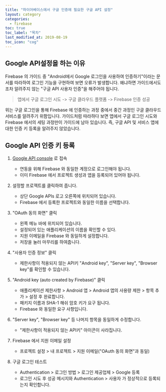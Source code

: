 ```yaml
---
title: "파이어베이스에서 구글 인증에 필요한 구글 API 설정"
layout: category
categories: 
  - firebase
toc: true
toc_label: "목차"
last_modified_at: 2019-08-19
toc_icon: "cog"
---
```


## Google API설정을 하는 이유

Firebase 의 가이드 중 "Android에서 Google 로그인을 사용하여 인증하기"이라는 문서를 따라하여 로그인 기능을 구현하여 보면 오류가 발생합니다. 왜냐하면 가이드에서도 조차 알려주지 않는 "구글 API 사용자 인증"을 해주어야 됩니다.

> 앱에서 구글 로그인 시도 -> 구글 클라우드 플랫폼 -> Firebase 인증 성공

위는 구글 로그인을 통해 Firebase 에 인증하는 과정 중에서 중간 과정인 구글 클라우드 서비스를 알려주기 위함입니다. 가이드처럼 따라하다 보면 앱에서 구글 로그인 시도와 Firebase 에서의 세팅 과정만이 가이드에 남아 있습니다. 즉, 구글 API 및 서비스 앱에 대한 인증 키 등록을 알려주지 않았습니다.

## Google API 인증 키 등록
1. [Google API console](https://console.developers.google.com/ "(Google API console)") 로 접속
    * 연동을 위해 Firebase 와 동일한 계정으로 로그인해야 됩니다.
    * 이미 Firebase 에서 프로젝트 생성과 앱을 등록되어 있어야 됩니다.

2. 설정할 프로젝트를 클릭하여 줍니다.
    * 상단 Google APIs 로고 오른쪽에 위치되어 있습니다.
    * Firebase 에서 등록한 프로젝트와 동일한 이름을 선택합니다.

3. "OAuth 동의 화면" 클릭
    * 왼쪽 메뉴 바에 위치되어 있습니다.
    * 설정되어 있는 애플리케이션의 이름을 확인할 수 있다.
    * 지원 이메일을 Firebase 와 동일하게 설정합니다.
    * 저장을 눌러 마무리를 하여줍니다.

4. "사용자 인증 정보" 클릭
    * 제한사항이 적용되지 않는 API키 "Android key", "Server key", "Browser key"를 확인할 수 있습니다.

5. "Android key (auto created by Firebase)" 클릭
    * 애플리케이션 제한사항 > Android 앱 > Android 앱의 사용량 제한 > 항목 추가 > 설정 후 완료합니다.
    * 패키지 이름과 SHA-1 해쉬 암호 키가 요구 됩니다.
    * Firebase 와 동일한 요구 사항입니다.

6. "Server key", "Browser key" 등 나머지 항목을 동일하게 수정합니다.
    * "제한사항이 적용되지 않는 API키" 아이콘이 사라집니다.

7. Firebase 에서 지원 이메일 설정
    * 프로젝트 설정 > 내 프로젝트 > 지원 이메일("OAuth 동의 화면"과 동일)

8. 구글 로그인 테스트
    * Authentication > 로그인 방법 > 로그인 제공업체 > Google 등록
    * 로그인 시도 후 성공 메시지와 Authentication > 사용자 가 정상적으로 등록되는지 확인합니다.
